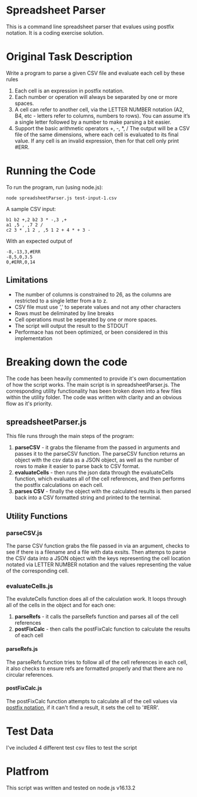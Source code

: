 # Spreadsheet Parser

This is a command line spreadsheet parser that evalues using postfix notation. It is a coding exercise solution.

# Original Task Description

Write a program to parse a given CSV file and evaluate each cell by these rules
1. Each cell is an expression in postfix notation. 
2. Each number or operation will always be separated by one or more spaces.
3. A cell can refer to another cell, via the LETTER NUMBER notation (A2, B4, etc - letters
refer to columns, numbers to rows). You can assume it’s a single letter followed by a
number to make parsing a bit easier.
4. Support the basic arithmetic operators +, -, *, /
The output will be a CSV file of the same dimensions, where each cell is evaluated to its final
value. If any cell is an invalid expression, then for that cell only print #ERR.

# Running the Code
To run the program, run (using node.js):

    node spreadsheetParser.js test-input-1.csv  
    

A sample CSV input:

    b1 b2 +,2 b2 3 * -,3 ,+
    a1 ,5 , ,7 2 /
    c2 3 * ,1 2 , ,5 1 2 + 4 * + 3 -
    
With an expected output of 

    -8,-13,3,#ERR
    -8,5,0,3.5
    0,#ERR,0,14



## Limitations
- The number of columns is constrained to 26, as the columns are restricted to a single letter from a to z.
- CSV file must use ',' to seperate values and not any other characters
- Rows must be deliminated by line breaks
- Cell operations must be seperated by one or more spaces.
- The script will output the result to the STDOUT
- Performace has not been optimized, or been considered in this implementation



# Breaking down the code

The code has been heavily commented to provide it's own documentation of how the script works. The main script is in spreadsheetParser.js. The corresponding utility functionality has been broken down into a few files within the utility folder. The code was written with clarity and an obvious flow as it's priority.


## spreadsheetParser.js

This file runs through the main steps of the program: 
1. **parseCSV** - it grabs the filename from the passed in arguments and passes it to the parseCSV function. The parseCSV function returns an object with the csv data as a JSON object, as well as the number of rows to make it easier to parse back to CSV format.
2. **evaluateCells** - then runs the json data through the evaluateCells function, which evaluates all of the cell references, and then performs the postfix calculations on each cell.
3. **parses CSV** - finally the object with the calculated results is then parsed back into a CSV formatted string and printed to the terminal.



## Utility Functions


### parseCSV.js

The parse CSV function grabs the file passed in via an argument, checks to see if there is a filename and a file with data exsits. Then attemps to parse the CSV data into a JSON object with the keys representing the cell location notated via LETTER NUMBER notation and the values representing the value of the corresponding cell.


### evaluateCells.js

The evaluteCells function does all of the calculation work. It loops through all of the cells in the object and for each one: 
1. **parseRefs** - it calls the parseRefs function and parses all of the cell references
2. **postFixCalc** - then calls the postFixCalc function to calculate the results of each cell


#### parseRefs.js

The parseRefs function tries to follow all of the cell references in each cell, it also checks to ensure refs are formatted properly and that there are no circular references.


#### postFixCalc.js

The postFixCalc function attempts to calculate all of the cell values via [postfix notation](https://en.wikipedia.org/wiki/Reverse_Polish_notation), if it can't find a result, it sets the cell to '#ERR'.


# Test Data

I've included 4 different test csv files to test the script

# Platfrom

This script was written and tested on node.js v16.13.2